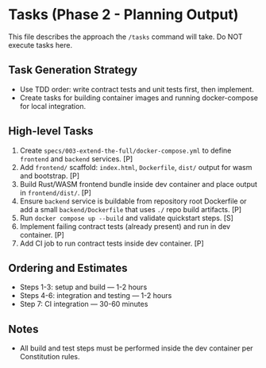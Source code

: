 # Tasks (Phase 2 - Planning Output)

This file describes the approach the `/tasks` command will take. Do NOT execute tasks here.

## Task Generation Strategy
- Use TDD order: write contract tests and unit tests first, then implement.
- Create tasks for building container images and running docker-compose for local integration.

## High-level Tasks
1. Create `specs/003-extend-the-full/docker-compose.yml` to define `frontend` and `backend` services. [P]
2. Add `frontend/` scaffold: `index.html`, `Dockerfile`, `dist/` output for wasm and bootstrap. [P]
3. Build Rust/WASM frontend bundle inside dev container and place output in `frontend/dist/`. [P]
4. Ensure `backend` service is buildable from repository root Dockerfile or add a small `backend/Dockerfile` that uses `./` repo build artifacts. [P]
5. Run `docker compose up --build` and validate quickstart steps. [S]
6. Implement failing contract tests (already present) and run in dev container. [P]
7. Add CI job to run contract tests inside dev container. [P]

## Ordering and Estimates
- Steps 1-3: setup and build — 1-2 hours
- Steps 4-6: integration and testing — 1-2 hours
- Step 7: CI integration — 30-60 minutes

## Notes
- All build and test steps must be performed inside the dev container per Constitution rules.

